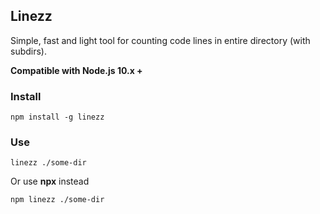 ## Linezz

Simple, fast and light tool for counting code lines in entire directory (with subdirs).

**Compatible with Node.js 10.x +**

### Install

```
npm install -g linezz
```

### Use

```
linezz ./some-dir
```

Or use **npx** instead

```
npm linezz ./some-dir
```
